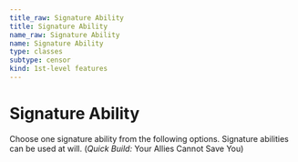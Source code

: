 ```yaml
---
title_raw: Signature Ability
title: Signature Ability
name_raw: Signature Ability
name: Signature Ability
type: classes
subtype: censor
kind: 1st-level features
---
```


# Signature Ability

Choose one signature ability from the following options. Signature abilities can be used at will. (*Quick Build:* Your Allies Cannot Save You)
